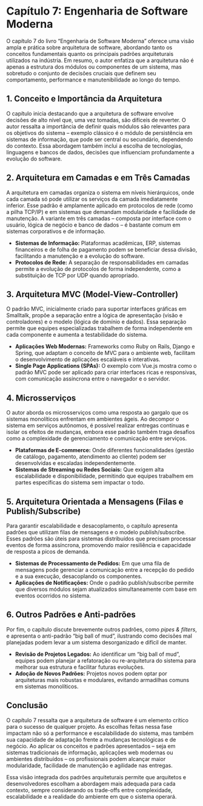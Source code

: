 # Capítulo 7: Engenharia de Software Moderna

O capítulo 7 do livro “Engenharia de Software Moderna” oferece uma visão ampla e prática sobre arquitetura de software, abordando tanto os conceitos fundamentais quanto os principais padrões arquiteturais utilizados na indústria. Em resumo, o autor enfatiza que a arquitetura não é apenas a estrutura dos módulos ou componentes de um sistema, mas sobretudo o conjunto de decisões cruciais que definem seu comportamento, performance e manutenibilidade ao longo do tempo.

## 1. Conceito e Importância da Arquitetura

O capítulo inicia destacando que a arquitetura de software envolve decisões de alto nível que, uma vez tomadas, são difíceis de reverter. O autor ressalta a importância de definir quais módulos são relevantes para os objetivos do sistema – exemplo clássico é o módulo de persistência em sistemas de informação, que pode ser central ou secundário, dependendo do contexto. Essa abordagem também inclui a escolha de tecnologias, linguagens e bancos de dados, decisões que influenciam profundamente a evolução do software.

## 2. Arquitetura em Camadas e em Três Camadas

A arquitetura em camadas organiza o sistema em níveis hierárquicos, onde cada camada só pode utilizar os serviços da camada imediatamente inferior. Esse padrão é amplamente aplicado em protocolos de rede (como a pilha TCP/IP) e em sistemas que demandam modularidade e facilidade de manutenção. A variante em três camadas – composta por interface com o usuário, lógica de negócio e banco de dados – é bastante comum em sistemas corporativos e de informação.

- **Sistemas de Informação:** Plataformas acadêmicas, ERP, sistemas financeiros e de folha de pagamento podem se beneficiar dessa divisão, facilitando a manutenção e a evolução do software.
- **Protocolos de Rede:** A separação de responsabilidades em camadas permite a evolução de protocolos de forma independente, como a substituição de TCP por UDP quando apropriado.

## 3. Arquitetura MVC (Model-View-Controller)

O padrão MVC, inicialmente criado para suportar interfaces gráficas em Smalltalk, propõe a separação entre a lógica de apresentação (visão e controladores) e o modelo (lógica de domínio e dados). Essa separação permite que equipes especializadas trabalhem de forma independente em cada componente e aumenta a testabilidade do sistema.

- **Aplicações Web Modernas:** Frameworks como Ruby on Rails, Django e Spring, que adaptam o conceito de MVC para o ambiente web, facilitam o desenvolvimento de aplicações escaláveis e interativas.
- **Single Page Applications (SPAs):** O exemplo com Vue.js mostra como o padrão MVC pode ser aplicado para criar interfaces ricas e responsivas, com comunicação assíncrona entre o navegador e o servidor.

## 4. Microsserviços

O autor aborda os microsserviços como uma resposta ao gargalo que os sistemas monolíticos enfrentam em ambientes ágeis. Ao decompor o sistema em serviços autônomos, é possível realizar entregas contínuas e isolar os efeitos de mudanças, embora esse padrão também traga desafios como a complexidade de gerenciamento e comunicação entre serviços.

- **Plataformas de E-commerce:** Onde diferentes funcionalidades (gestão de catálogo, pagamento, atendimento ao cliente) podem ser desenvolvidas e escaladas independentemente.
- **Sistemas de Streaming ou Redes Sociais:** Que exigem alta escalabilidade e disponibilidade, permitindo que equipes trabalhem em partes específicas do sistema sem impactar o todo.

## 5. Arquitetura Orientada a Mensagens (Filas e Publish/Subscribe)

Para garantir escalabilidade e desacoplamento, o capítulo apresenta padrões que utilizam filas de mensagens e o modelo publish/subscribe. Esses padrões são úteis para sistemas distribuídos que precisam processar eventos de forma assíncrona, promovendo maior resiliência e capacidade de resposta a picos de demanda.

- **Sistemas de Processamento de Pedidos:** Em que uma fila de mensagens pode gerenciar a comunicação entre a recepção do pedido e a sua execução, desacoplando os componentes.
- **Aplicações de Notificações:** Onde o padrão publish/subscribe permite que diversos módulos sejam atualizados simultaneamente com base em eventos ocorridos no sistema.

## 6. Outros Padrões e Anti-padrões

Por fim, o capítulo discute brevemente outros padrões, como *pipes & filters*, e apresenta o anti-padrão “big ball of mud”, ilustrando como decisões mal planejadas podem levar a um sistema desorganizado e difícil de manter.

- **Revisão de Projetos Legados:** Ao identificar um “big ball of mud”, equipes podem planejar a refatoração ou re-arquitetura do sistema para melhorar sua estrutura e facilitar futuras evoluções.
- **Adoção de Novos Padrões:** Projetos novos podem optar por arquiteturas mais robustas e modulares, evitando armadilhas comuns em sistemas monolíticos.

## Conclusão

O capítulo 7 ressalta que a arquitetura de software é um elemento crítico para o sucesso de qualquer projeto. As escolhas feitas nessa fase impactam não só a performance e escalabilidade do sistema, mas também sua capacidade de adaptação frente a mudanças tecnológicas e de negócio. Ao aplicar os conceitos e padrões apresentados – seja em sistemas tradicionais de informação, aplicações web modernas ou ambientes distribuídos – os profissionais podem alcançar maior modularidade, facilidade de manutenção e agilidade nas entregas.

Essa visão integrada dos padrões arquiteturais permite que arquitetos e desenvolvedores escolham a abordagem mais adequada para cada contexto, sempre considerando os trade-offs entre complexidade, escalabilidade e a realidade do ambiente em que o sistema operará.
